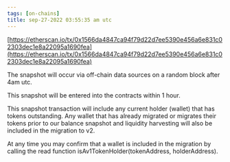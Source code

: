```yaml
---
tags: [on-chains]
title: sep-27-2022 03:55:35 am utc
---
```


[https://etherscan.io/tx/0x1566da4847ca94f79d22d7ee5390e456a6e831c02303dec1e8a22095a1690fea](https://etherscan.io/tx/0x1566da4847ca94f79d22d7ee5390e456a6e831c02303dec1e8a22095a1690fea)

The snapshot will occur via off-chain data sources on a random block after 4am utc.

This snapshot will be entered into the contracts within 1 hour.

This snapshot transaction will include any current holder (wallet) that has tokens outstanding. Any wallet that has already migrated or migrates their tokens prior to our balance snapshot and liquidity harvesting will also be included in the migration to v2.

At any time you may confirm that a wallet is included in the migration by calling the read function isAv1TokenHolder(tokenAddress, holderAddress).
